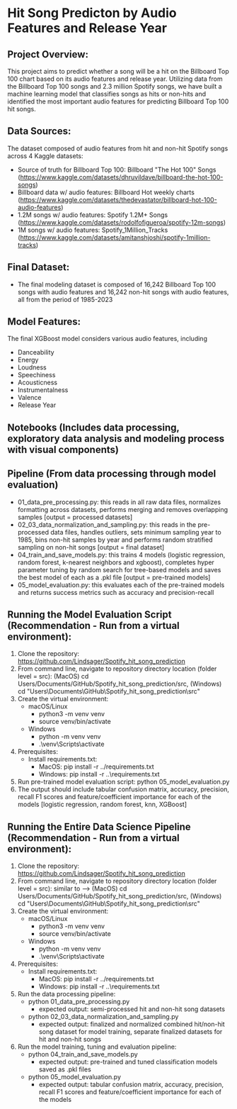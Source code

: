 # Hit Song Predicton by Audio Features and Release Year
## Project Overview:
This project aims to predict whether a song will be a hit on the Billboard Top 100 chart based on its audio features and release year. Utilizing data from the Billboard Top 100 songs and 2.3 million Spotify songs, we have built a machine learning model that classifies songs as hits or non-hits and identified the most important audio features for predicting Billboard Top 100 hit songs.

## Data Sources:
The  dataset composed of audio features from hit and non-hit Spotify songs across 4 Kaggle datasets:
 - Source of truth for Billboard Top 100: Billboard "The Hot 100" Songs (https://www.kaggle.com/datasets/dhruvildave/billboard-the-hot-100-songs)
 - Billboard data w/ audio features: Billboard Hot weekly charts (https://www.kaggle.com/datasets/thedevastator/billboard-hot-100-audio-features)
 - 1.2M songs w/ audio features: Spotify 1.2M+ Songs (https://www.kaggle.com/datasets/rodolfofigueroa/spotify-12m-songs)
 - 1M songs w/ audio features: Spotify_1Million_Tracks (https://www.kaggle.com/datasets/amitanshjoshi/spotify-1million-tracks)

## Final Dataset:
 - The final modeling dataset is composed of 16,242 Billboard Top 100 songs with audio features and 16,242 non-hit songs with audio features, all from the period of 1985-2023

## Model Features:
The final XGBoost model considers various audio features, including
- Danceability
- Energy
- Loudness
- Speechiness
- Acousticness
- Instrumentalness
- Valence
- Release Year

## Notebooks (Includes data processing, exploratory data analysis and modeling process with visual components)

## Pipeline (From data processing through model evaluation)
- 01_data_pre_processing.py: this reads in all raw data files, normalizes formatting across datasets, performs merging and removes overlapping samples [output = processed datasets]
- 02_03_data_normalization_and_sampling.py: this reads in the pre-processed data files, handles outliers, sets minimum sampling year to 1985, bins non-hit samples by year and performs random stratified sampling on non-hit songs [output = final dataset]
- 04_train_and_save_models.py: this trains 4 models (logistic regression, random forest, k-nearest neighbors and xgboost), completes hyper parameter tuning by random search for tree-based models and saves the best model of each as a .pkl file [output = pre-trained models]
- 05_model_evaluation.py: this evaluates each of the pre-trained models and returns success metrics such as accuracy and precision-recall

## Running the Model Evaluation Script (Recommendation - Run from a virtual environment):
1. Clone the repository: https://github.com/Lindsager/Spotify_hit_song_prediction
2. From command line, navigate to repository directory location (folder level = src): (MacOS) cd Users/Documents/GitHub/Spotify_hit_song_prediction/src, (Windows) cd "Users\Documents\GitHub\Spotify_hit_song_prediction\src" 
3. Create the virtual environment:
   - macOS/Linux
     - python3 -m venv venv
     - source venv/bin/activate
   - Windows
     - python -m venv venv
     - .\venv\Scripts\activate
4. Prerequisites:
   - Install requirements.txt:
     - MacOS: pip install -r ../requirements.txt
     - Windows: pip install -r ..\requirements.txt
5. Run pre-trained model evaluation script: python 05_model_evaluation.py
6. The output should include tabular confusion matrix, accuracy, precision, recall F1 scores and feature/coefficient importance for each of the models [logistic regression, random forest, knn, XGBoost]

## Running the Entire Data Science Pipeline (Recommendation - Run from a virtual environment):
1. Clone the repository: https://github.com/Lindsager/Spotify_hit_song_prediction
2. From command line, navigate to repository directory location (folder level = src): similar to --> (MacOS) cd Users/Documents/GitHub/Spotify_hit_song_prediction/src, (Windows) cd "Users\Documents\GitHub\Spotify_hit_song_prediction\src" 
3. Create the virtual environment:
   - macOS/Linux
     - python3 -m venv venv
     - source venv/bin/activate
   - Windows
     - python -m venv venv
     - .\venv\Scripts\activate
4. Prerequisites:
   - Install requirements.txt:
     - MacOS: pip install -r ../requirements.txt
     - Windows: pip install -r ..\requirements.txt
5. Run the data processing pipeline:
   - python 01_data_pre_processing.py
     - expected output: semi-processed hit and non-hit song datasets
   - python 02_03_data_normalization_and_sampling.py
     - expected output: finalized and normalized combined hit/non-hit song dataset for model training, separate finalized datasets for hit and non-hit songs
6. Run the model training, tuning and evaluation pipeline:
   - python 04_train_and_save_models.py
     - expected output: pre-trained and tuned classification models saved as .pkl files
   - python 05_model_evaluation.py
     - expected output: tabular confusion matrix, accuracy, precision, recall F1 scores and feature/coefficient importance for each of the models 

